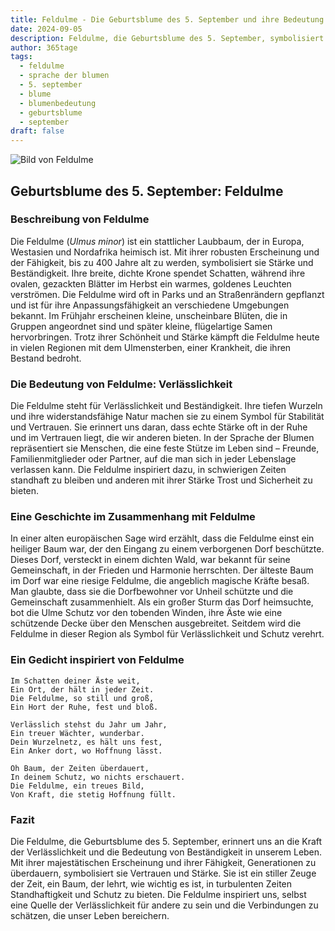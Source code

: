 ```yaml
---
title: Feldulme - Die Geburtsblume des 5. September und ihre Bedeutung
date: 2024-09-05
description: Feldulme, die Geburtsblume des 5. September, symbolisiert Verlässlichkeit. Erfahre mehr über ihre Geschichte, Bedeutung und Symbolik in der Sprache der Blumen.
author: 365tage
tags:
  - feldulme
  - sprache der blumen
  - 5. september
  - blume
  - blumenbedeutung
  - geburtsblume
  - september
draft: false
---
```


![Bild von Feldulme](https://cdn.pixabay.com/photo/2013/06/26/21/14/leaves-141613_1280.jpg#center)


## Geburtsblume des 5. September: Feldulme

### Beschreibung von Feldulme

Die Feldulme (_Ulmus minor_) ist ein stattlicher Laubbaum, der in Europa, Westasien und Nordafrika heimisch ist. Mit ihrer robusten Erscheinung und der Fähigkeit, bis zu 400 Jahre alt zu werden, symbolisiert sie Stärke und Beständigkeit. Ihre breite, dichte Krone spendet Schatten, während ihre ovalen, gezackten Blätter im Herbst ein warmes, goldenes Leuchten verströmen. Die Feldulme wird oft in Parks und an Straßenrändern gepflanzt und ist für ihre Anpassungsfähigkeit an verschiedene Umgebungen bekannt. Im Frühjahr erscheinen kleine, unscheinbare Blüten, die in Gruppen angeordnet sind und später kleine, flügelartige Samen hervorbringen. Trotz ihrer Schönheit und Stärke kämpft die Feldulme heute in vielen Regionen mit dem Ulmensterben, einer Krankheit, die ihren Bestand bedroht.

### Die Bedeutung von Feldulme: Verlässlichkeit

Die Feldulme steht für Verlässlichkeit und Beständigkeit. Ihre tiefen Wurzeln und ihre widerstandsfähige Natur machen sie zu einem Symbol für Stabilität und Vertrauen. Sie erinnert uns daran, dass echte Stärke oft in der Ruhe und im Vertrauen liegt, die wir anderen bieten. In der Sprache der Blumen repräsentiert sie Menschen, die eine feste Stütze im Leben sind – Freunde, Familienmitglieder oder Partner, auf die man sich in jeder Lebenslage verlassen kann. Die Feldulme inspiriert dazu, in schwierigen Zeiten standhaft zu bleiben und anderen mit ihrer Stärke Trost und Sicherheit zu bieten.

### Eine Geschichte im Zusammenhang mit Feldulme

In einer alten europäischen Sage wird erzählt, dass die Feldulme einst ein heiliger Baum war, der den Eingang zu einem verborgenen Dorf beschützte. Dieses Dorf, versteckt in einem dichten Wald, war bekannt für seine Gemeinschaft, in der Frieden und Harmonie herrschten. Der älteste Baum im Dorf war eine riesige Feldulme, die angeblich magische Kräfte besaß. Man glaubte, dass sie die Dorfbewohner vor Unheil schützte und die Gemeinschaft zusammenhielt. Als ein großer Sturm das Dorf heimsuchte, bot die Ulme Schutz vor den tobenden Winden, ihre Äste wie eine schützende Decke über den Menschen ausgebreitet. Seitdem wird die Feldulme in dieser Region als Symbol für Verlässlichkeit und Schutz verehrt.

### Ein Gedicht inspiriert von Feldulme

```
Im Schatten deiner Äste weit,  
Ein Ort, der hält in jeder Zeit.  
Die Feldulme, so still und groß,  
Ein Hort der Ruhe, fest und bloß.  

Verlässlich stehst du Jahr um Jahr,  
Ein treuer Wächter, wunderbar.  
Dein Wurzelnetz, es hält uns fest,  
Ein Anker dort, wo Hoffnung lässt.  

Oh Baum, der Zeiten überdauert,  
In deinem Schutz, wo nichts erschauert.  
Die Feldulme, ein treues Bild,  
Von Kraft, die stetig Hoffnung füllt.  
```

### Fazit

Die Feldulme, die Geburtsblume des 5. September, erinnert uns an die Kraft der Verlässlichkeit und die Bedeutung von Beständigkeit in unserem Leben. Mit ihrer majestätischen Erscheinung und ihrer Fähigkeit, Generationen zu überdauern, symbolisiert sie Vertrauen und Stärke. Sie ist ein stiller Zeuge der Zeit, ein Baum, der lehrt, wie wichtig es ist, in turbulenten Zeiten Standhaftigkeit und Schutz zu bieten. Die Feldulme inspiriert uns, selbst eine Quelle der Verlässlichkeit für andere zu sein und die Verbindungen zu schätzen, die unser Leben bereichern.
